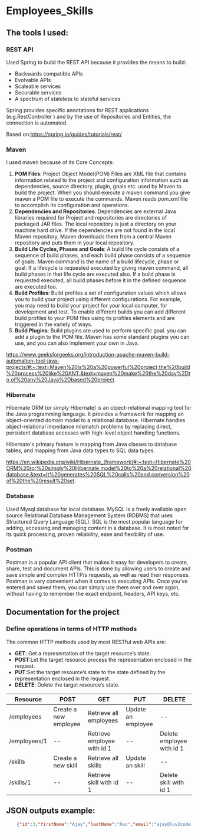# Employees_Skills


## The tools I used:

### REST API
Used Spring to build the REST API because it provides the means to build:
* Backwards compatible APIs
* Evolvable APIs
* Scaleable services
* Securable services
* A spectrum of stateless to stateful services

Spring provides specific annotations for REST applications (e.g.RestController ) and by the use of Repositories and Entities, the connection is automated.

Based on:https://spring.io/guides/tutorials/rest/

### Maven
I used maven because of its Core Concepts:
1. **POM Files**: Project Object Model(POM) Files are XML file that contains information related to the project and configuration information such as dependencies, source directory, plugin, goals etc. used by Maven to build the project. When you should execute a maven command you give maven a POM file to execute the commands. Maven reads pom.xml file to accomplish its configuration and operations.
2. **Dependencies and Repositories**: Dependencies are external Java libraries required for Project and repositories are directories of packaged JAR files. The local repository is just a directory on your machine hard drive. If the dependencies are not found in the local Maven repository, Maven downloads them from a central Maven repository and puts them in your local repository.
3. **Build Life Cycles, Phases and Goals**: A build life cycle consists of a sequence of build phases, and each build phase consists of a sequence of goals. Maven command is the name of a build lifecycle, phase or goal. If a lifecycle is requested executed by giving maven command, all build phases in that life cycle are executed also. If a build phase is requested executed, all build phases before it in the defined sequence are executed too.
4. **Build Profiles**: Build profiles a set of configuration values which allows you to build your project using different configurations. For example, you may need to build your project for your local computer, for development and test. To enable different builds you can add different build profiles to your POM files using its profiles elements and are triggered in the variety of ways.
5. **Build Plugins**: Build plugins are used to perform specific goal. you can add a plugin to the POM file. Maven has some standard plugins you can use, and you can also implement your own in Java.

https://www.geeksforgeeks.org/introduction-apache-maven-build-automation-tool-java-projects/#:~:text=Maven%20is%20a%20powerful%20project,the%20build%20process%20like%20ANT.&text=maven%20make%20the%20day%2Dto,of%20any%20Java%2Dbased%20project.


### Hibernate
Hibernate ORM (or simply Hibernate) is an object-relational mapping tool for the Java programming language. It provides a framework for mapping an object-oriented domain model to a relational database. Hibernate handles object-relational impedance mismatch problems by replacing direct, persistent database accesses with high-level object handling functions.

Hibernate's primary feature is mapping from Java classes to database tables, and mapping from Java data types to SQL data types.

https://en.wikipedia.org/wiki/Hibernate_(framework)#:~:text=Hibernate%20ORM%20(or%20simply%20Hibernate,model%20to%20a%20relational%20database.&text=It%20generates%20SQL%20calls%20and,conversion%20of%20the%20result%20set.

### Database
Used Mysql database for local database.
MySQL is a freely available open source Relational Database Management System (RDBMS) that uses Structured Query Language (SQL). SQL is the most popular language for adding, accessing and managing content in a database. It is most noted for its quick processing, proven reliability, ease and flexibility of use.

### Postman
Postman is a popular API client that makes it easy for developers to create, share, test and document APIs. This is done by allowing users to create and save simple and complex HTTP/s requests, as well as read their responses.
Postman is very convenient when it comes to executing APIs. Once you’ve entered and saved them, you can simply use them over and over again, without having to remember the exact endpoint, headers, API keys, etc.


## Documentation for the project

### Define operations in terms of HTTP methods

 The common HTTP methods used by most RESTful web APIs are:
 * **GET**: Get a representation of the target resource’s state.
 * **POST**:Let the target resource process the representation enclosed in the request.
 * **PUT**:Set the target resource’s state to the state defined by the representation enclosed in the request.
 * **DELETE**: Delete the target resource’s state.

Resource | POST | GET | PUT | DELETE
---------|------|-----|-----|-------
/employees|Create a new employee|Retrieve all employees|Update an employee|--
/employees/1|--|Retrieve employee with id 1| --|Delete employee with id 1
/skills|Create a new skill|Retrieve all skills|Update an skill|--
/skills/1|--|Retrieve skill with id 1| --|Delete skill with id 1


## JSON outputs example:
```json
    {"id":3,"firstName":"Ajay","lastName":"Rao","email":"ajay@luv2code.com","phone":"(30)6954786523","address":"Eleftheriou Venizelou 5","hiringDate":"2017-02-15 00:00:00.0","birthday":"1942-03-15 00:00:00.0","availability":true,"skills":[{"id":1,"name":"Ethics","description":"moral principles that govern a person's behaviour or the conducting of an activity","creationDate":"2017-01-20 00:00:00.0","required":true},{"id":5,"name":"Problem solving","description":"The process of finding solutions to difficult or complex issues","creationDate":"2017-01-20 00:00:00.0","required":false}]}
```